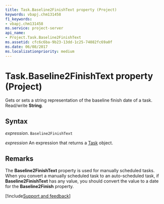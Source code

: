 ```yaml
---
title: Task.Baseline2FinishText property (Project)
keywords: vbapj.chm131458
f1_keywords:
- vbapj.chm131458
ms.service: project-server
api_name:
- Project.Task.Baseline2FinishText
ms.assetid: cfc6c6ba-9b23-13dd-1c25-74082fc69a0f
ms.date: 06/08/2017
ms.localizationpriority: medium
---
```



# Task.Baseline2FinishText property (Project)

Gets or sets a string representation of the baseline finish date of a task. Read/write **String**.


## Syntax

_expression_. `Baseline2FinishText`

 _expression_ An expression that returns a [Task](./Project.Task.md) object.


## Remarks

The **Baseline2FinishText** property is used for manually scheduled tasks. When you convert a manually scheduled task to an auto-scheduled task, if **Baseline2FinishText** has any value, you should convert the value to a date for the **Baseline2Finish** property.

[!include[Support and feedback](~/includes/feedback-boilerplate.md)]